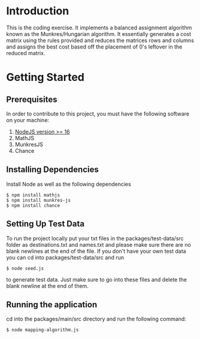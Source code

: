 # Introduction 
This is the coding exercise. It implements a balanced assignment algorithm known as the Munkres/Hungarian algorithm.
It essentially generates a cost matrix using the rules provided and reduces the matrices rows and columns and 
assigns the best cost based off the placement of 0's leftover in the reduced matrix.

# Getting Started
## Prerequisites
In order to contribute to this project, you must have the following software on your machine:

1. [NodeJS version >= 16](https://nodejs.org/en/)
2. MathJS
3. MunkresJS
4. Chance


## Installing Dependencies
Install Node as well as the following dependencies

```
$ npm install mathjs
$ npm install munkres-js
$ npm install chance
```

## Setting Up Test Data
To run the project locally put your txt files in the packages/test-data/src folder as destinations.txt 
and names.txt and please make sure there are no blank newlines at the end of the file. If you don't have your own test data you can 
cd into packages/test-data/src and run 

```
$ node seed.js
```

to generate test data. Just make sure to go into these files and delete the blank newline at the end of them.

## Running the application
cd into the packages/main/src directory and run the following command:
```
$ node mapping-algorithm.js
```
